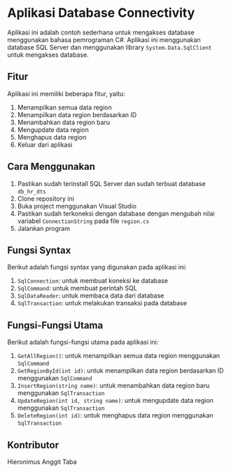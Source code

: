 # Aplikasi Database Connectivity

Aplikasi ini adalah contoh sederhana untuk mengakses database menggunakan bahasa pemrograman C#. Aplikasi ini menggunakan database SQL Server dan menggunakan library `System.Data.SqlClient` untuk mengakses database.

## Fitur

Aplikasi ini memiliki beberapa fitur, yaitu:

1. Menampilkan semua data region
2. Menampilkan data region berdasarkan ID
3. Menambahkan data region baru
4. Mengupdate data region
5. Menghapus data region
6. Keluar dari aplikasi

## Cara Menggunakan

1. Pastikan sudah terinstall SQL Server dan sudah terbuat database `db_hr_dts`
2. Clone repository ini
3. Buka project menggunakan Visual Studio
4. Pastikan sudah terkoneksi dengan database dengan mengubah nilai variabel `ConnectionString` pada file `region.cs`
5. Jalankan program

## Fungsi Syntax

Berikut adalah fungsi syntax yang digunakan pada aplikasi ini:

1. `SqlConnection`: untuk membuat koneksi ke database
2. `SqlCommand`: untuk membuat perintah SQL
3. `SqlDataReader`: untuk membaca data dari database
4. `SqlTransaction`: untuk melakukan transaksi pada database

## Fungsi-Fungsi Utama

Berikut adalah fungsi-fungsi utama pada aplikasi ini:

1. `GetAllRegion()`: untuk menampilkan semua data region menggunakan `SqlCommand`
2. `GetRegionById(int id)`: untuk menampilkan data region berdasarkan ID menggunakan `SqlCommand`
3. `InsertRegion(string name)`: untuk menambahkan data region baru menggunakan `SqlTransaction`
4. `UpdateRegion(int id, string name)`: untuk mengupdate data region menggunakan `SqlTransaction`
5. `DeleteRegion(int id)`: untuk menghapus data region menggunakan `SqlTransaction`

## Kontributor

Hieronimus Anggit Taba
